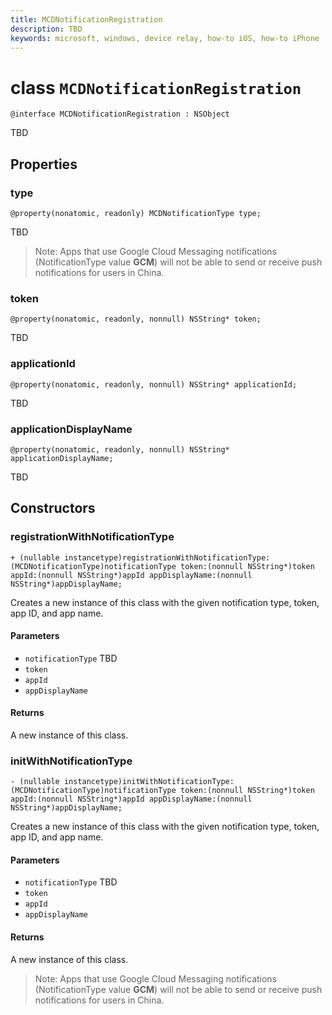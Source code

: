 ```yaml
---
title: MCDNotificationRegistration
description: TBD
keywords: microsoft, windows, device relay, how-to iOS, how-to iPhone 
---
```


# class `MCDNotificationRegistration`

```
@interface MCDNotificationRegistration : NSObject
```

TBD

## Properties

### type
`@property(nonatomic, readonly) MCDNotificationType type;`

TBD

> Note: Apps that use Google Cloud Messaging notifications (NotificationType value **GCM**) will not be able to send or receive push notifications for users in China.

### token
`@property(nonatomic, readonly, nonnull) NSString* token;`

TBD

### applicationId
`@property(nonatomic, readonly, nonnull) NSString* applicationId;`

TBD

### applicationDisplayName
`@property(nonatomic, readonly, nonnull) NSString* applicationDisplayName;`

TBD

## Constructors

### registrationWithNotificationType
`+ (nullable instancetype)registrationWithNotificationType:(MCDNotificationType)notificationType
                                                    token:(nonnull NSString*)token
                                                    appId:(nonnull NSString*)appId
                                           appDisplayName:(nonnull NSString*)appDisplayName;`

Creates a new instance of this class with the given notification type, token, app ID, and app name.

#### Parameters
* `notificationType` TBD
* `token`
* `appId`
* `appDisplayName`

#### Returns
A new instance of this class.

### initWithNotificationType
`- (nullable instancetype)initWithNotificationType:(MCDNotificationType)notificationType
                                            token:(nonnull NSString*)token
                                            appId:(nonnull NSString*)appId
                                   appDisplayName:(nonnull NSString*)appDisplayName;`

Creates a new instance of this class with the given notification type, token, app ID, and app name.

#### Parameters
* `notificationType` TBD
* `token`
* `appId`
* `appDisplayName`

#### Returns
A new instance of this class.

> Note: Apps that use Google Cloud Messaging notifications (NotificationType value **GCM**) will not be able to send or receive push notifications for users in China.
